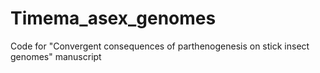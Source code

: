 # Timema_asex_genomes
Code for "Convergent consequences of parthenogenesis on stick insect genomes" manuscript
